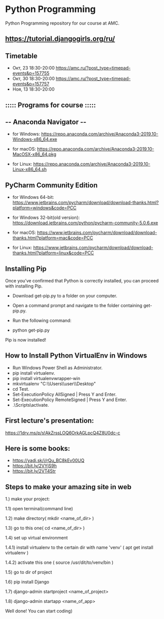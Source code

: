# Python Programming

Python Programming repository for our course at AMC.

https://tutorial.djangogirls.org/ru/
-
Timetable
-
- Окт, 23 18:30-20:00 https://amc.ru/?post_type=timepad-events&p=157755 
- Окт, 30 18:30-20:00 https://amc.ru/?post_type=timepad-events&p=157757
- Ноя, 13 18:30-20:00

::::: Programs for course :::::
-
-- Anaconda Navigator --
-
- for Windows: https://repo.anaconda.com/archive/Anaconda3-2019.10-Windows-x86_64.exe

- for macOS: https://repo.anaconda.com/archive/Anaconda3-2019.10-MacOSX-x86_64.pkg

- for Linux: https://repo.anaconda.com/archive/Anaconda3-2019.10-Linux-x86_64.sh

PyCharm Community Edition
-
- for Windows 64-bit: https://www.jetbrains.com/pycharm/download/download-thanks.html?platform=windows&code=PCC
- for Windows 32-bit(old version): https://download.jetbrains.com/python/pycharm-community-5.0.6.exe

- for macOS: https://www.jetbrains.com/pycharm/download/download-thanks.html?platform=mac&code=PCC

- for Linux: https://www.jetbrains.com/pycharm/download/download-thanks.html?platform=linux&code=PCC

Installing Pip
-

Once you’ve confirmed that Python is correctly installed, you can proceed with installing Pip.

- Download get-pip.py to a folder on your computer.

- Open a command prompt and navigate to the folder containing get-pip.py.

- Run the following command:

- python get-pip.py

Pip is now installed!

How to Install Python VirtualEnv in Windows
-
- Run Windows Power Shell as Administrator.
- pip install virtualenv.
- pip install virtualenvwrapper-win
- mkvirtualenv "C:\\\Users\\\user\\\Desktop"
- cd Test.
- Set-ExecutionPolicy AllSigned | Press Y and Enter.
- Set-ExecutionPolicy RemoteSigned | Press Y and Enter.
- .\Scripts\activate.

First lecture's presentation:
-
https://1drv.ms/p/s!AkZrssLOQ6OrkAGLpcQ4Z8U0dc-c

Here is some books:
-
- https://yadi.sk/i/rQu_BC8kEv00UQ
- https://bit.ly/2VYjS9h
- https://bit.ly/2VT4Str

Steps to make your amazing site in web
-

1.) make your project:

1.1) open terminal(command line)

1.2) make directory( mkdir <name_of_dir> )

1.3) go to this one( cd <name_of_dir> )

1.4) set up virtual environment

1.4.1) install virtualenv to the certain dir with name 'venv' ( apt get install virtualenv )

1.4.2) activate this one ( source /usr/dit/to/venv/bin )

1.5) go to dir of project

1.6) pip install Django

1.7) django-admin startproject <name_of_project>

1.8) django-admin startapp <name_of_app>

Well done! You can start coding)
